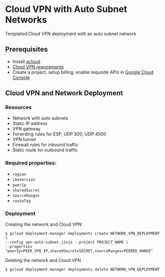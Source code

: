 # Cloud VPN with Auto Subnet Networks

Templated Cloud VPN deployment with an auto subnet network

## Prerequisites
- Install [gcloud](https://cloud.google.com/sdk)
- [Cloud VPN requirements](https://cloud.google.com/compute/docs/vpn/overview#requirements)
- Create a project, setup billing, enable requisite APIs in [Google Cloud Console](https://console.cloud.google.com/)

## Cloud VPN and Network Deployment

### Resources
- Network with auto subnets
- Static IP address
- VPN gateway
- Forwrding rules for ESP, UDP 500, UDP 4500
- VPN tunnel
- Firewall rules for inbound traffic
- Static route for outbound traffic

### Required properties:
- `region`
- `ikeVersion`
- `peerIp`
- `sharedSecret`
- `sourceRanges`
- `routeTag`

### Deployment

Creating the network and Cloud VPN:

    $ gcloud deployment-manager deployments create NETWORK_VPN_DEPLOYMENT \
    --config vpn-auto-subnet.jinja --project PROJECT_NAME \
    --properties "peerIp=PEER_VPN_IP,sharedSecret=SECRET,sourceRanges=PEERED_RANGE"

Deleting the network and Cloud VPN

    $ gcloud deployment-manager deployments delete NETWORK_VPN_DEPLOYMENT


